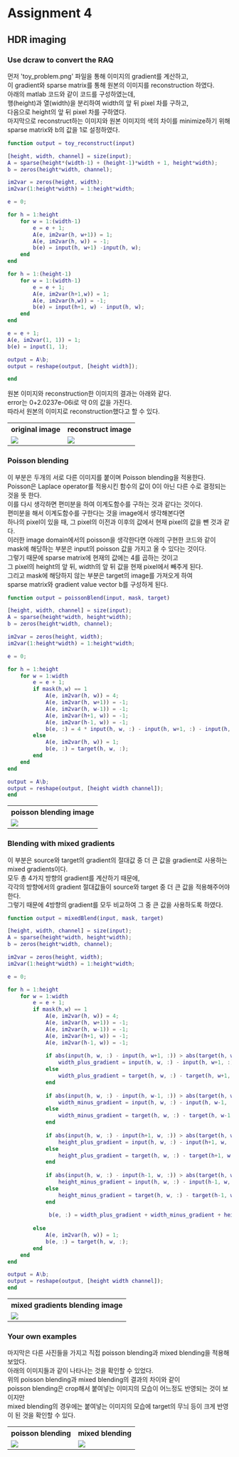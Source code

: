 # Assignment 4  
## HDR imaging  
### Use dcraw to convert the RAQ  

먼저 'toy_problem.png' 파일을 통해 이미지의 gradient를 계산하고,  
이 gradient와 sparse matrix를 통해 원본의 이미지를 reconstruction 하였다.  
아래의 matlab 코드와 같이 코드를 구성하였는데,  
행(height)과 열(width)을 분리하여 width의 앞 뒤 pixel 차를 구하고,  
다음으로 height의 앞 뒤 pixel 차를 구하였다.  
마지막으로 reconstruct하는 이미지와 원본 이미지의 색의 차이를 minimize하기 위해  
sparse matrix와 b의 값을 1로 설정하였다.
```matlab
function output = toy_reconstruct(input)

[height, width, channel] = size(input);
A = sparse(height*(width-1) + (height-1)*width + 1, height*width);
b = zeros(height*width, channel);

im2var = zeros(height, width); 
im2var(1:height*width) = 1:height*width;

e = 0;

for h = 1:height
    for w = 1:(width-1)
        e = e + 1;
        A(e, im2var(h, w+1)) = 1; 
        A(e, im2var(h, w)) = -1;
        b(e) = input(h, w+1) -input(h, w);
    end
end

for h = 1:(height-1)
    for w = 1:(width-1)
        e = e + 1;
        A(e, im2var(h+1,w)) = 1;
        A(e, im2var(h,w)) = -1;
        b(e) = input(h+1, w) - input(h, w);
    end
end

e = e + 1;
A(e, im2var(1, 1)) = 1;
b(e) = input(1, 1);

output = A\b;
output = reshape(output, [height width]);

end
```
원본 이미지와 reconstruction한 이미지의 결과는 아래와 같다.  
error는 0+2.0237e-06i로 약 0의 값을 가진다.  
따라서 원본의 이미지로 reconstruction했다고 할 수 있다.

<table>
    <tr>
        <th>original image</th>
        <th>reconstruct image</th>
    </tr>
    <tr>
        <td><img src='./image/toy_problem.png'></td>
        <td><img src='./image/toy_recon.png'></td>
    </tr>
</table>

### Poisson blending  

이 부분은 두개의 서로 다른 이미지를 붙이며 Poisson blending을 적용한다.  
Poisson은 Laplace operator를 적용시킨 함수의 값이 0이 아닌 다른 수로 결정되는 것을 뜻 한다.  
이를 다시 생각하면 편미분을 하여 이계도함수를 구하는 것과 같다는 것이다.  
편미분을 해서 이계도함수를 구한다는 것을 image에서 생각해본다면  
하나의 pixel이 있을 때, 그 pixel의 이전과 이후의 값에서 현재 pixel의 값을 뺀 것과 같다.  
이러한 image domain에서의 poisson을 생각한다면 아래의 구현한 코드와 같이  
mask에 해당하는 부분은 input의 poisson 값을 가지고 올 수 있다는 것이다.  
그렇기 때문에 sparse matrix에 현재의 값에는 4를 곱하는 것이고  
그 pixel의 height의 앞 뒤, width의 앞 뒤 값을 현재 pixel에서 빼주게 된다.  
그리고 mask에 해당하지 않는 부분은 target의 image를 가져오게 하여  
sparse matrix와 gradient value vector b를 구성하게 된다.
```matlab
function output = poissonBlend(input, mask, target)

[height, width, channel] = size(input);
A = sparse(height*width, height*width);
b = zeros(height*width, channel);

im2var = zeros(height, width); 
im2var(1:height*width) = 1:height*width;

e = 0;

for h = 1:height
    for w = 1:width
        e = e + 1;
        if mask(h,w) == 1
            A(e, im2var(h, w)) = 4;
            A(e, im2var(h, w+1)) = -1;
            A(e, im2var(h, w-1)) = -1;
            A(e, im2var(h+1, w)) = -1;
            A(e, im2var(h-1, w)) = -1;
            b(e, :) = 4 * input(h, w, :) - input(h, w+1, :) - input(h, w-1, :) - input(h+1, w, :) - input(h-1, w, :);
        else
            A(e, im2var(h, w)) = 1;
            b(e, :) = target(h, w, :);
        end
    end
end

output = A\b;
output = reshape(output, [height width channel]);
end
```

<table>
    <tr>
        <th>poisson blending image</th>
    </tr>
    <tr>
        <td><img src='./image/poisson_blending.png'></td>
    </tr>
</table>

### Blending with mixed gradients  

이 부분은 source와 target의 gradient의 절대값 중 더 큰 값을 gradient로 사용하는 mixed gradients이다.  
모두 총 4가지 방향의 gradient를 계산하기 때문에,  
각각의 방향에서의 gradient 절대값들이 source와 target 중 더 큰 값을 적용해주어야 한다.  
그렇기 때문에 4방향의 gradient를 모두 비교하여 그 중 큰 값을 사용하도록 하였다.
```matlab
function output = mixedBlend(input, mask, target)

[height, width, channel] = size(input);
A = sparse(height*width, height*width);
b = zeros(height*width, channel);

im2var = zeros(height, width); 
im2var(1:height*width) = 1:height*width;

e = 0;

for h = 1:height
    for w = 1:width
        e = e + 1;
        if mask(h,w) == 1
            A(e, im2var(h, w)) = 4; 
            A(e, im2var(h, w+1)) = -1;
            A(e, im2var(h, w-1)) = -1;
            A(e, im2var(h+1, w)) = -1;
            A(e, im2var(h-1, w)) = -1;
            
            if abs(input(h, w, :) - input(h, w+1, :)) > abs(target(h, w, :) - target(h, w+1, :))
                width_plus_gradient = input(h, w, :) - input(h, w+1, :);
            else
                width_plus_gradient = target(h, w, :) - target(h, w+1, :);
            end
            
            if abs(input(h, w, :) - input(h, w-1, :)) > abs(target(h, w, :) - target(h, w-1, :))
                width_minus_gradient = input(h, w, :) - input(h, w-1, :);
            else
                width_minus_gradient = target(h, w, :) - target(h, w-1, :);
            end
            
            if abs(input(h, w, :) - input(h+1, w, :)) > abs(target(h, w, :) - target(h+1, w, :))
                height_plus_gradient = input(h, w, :) - input(h+1, w, :);
            else
                height_plus_gradient = target(h, w, :) - target(h+1, w, :);
            end
            
            if abs(input(h, w, :) - input(h-1, w, :)) > abs(target(h, w, :) - target(h-1, w, :))
                height_minus_gradient = input(h, w, :) - input(h-1, w, :);
            else
                height_minus_gradient = target(h, w, :) - target(h-1, w, :);
            end
            
             b(e, :) = width_plus_gradient + width_minus_gradient + height_plus_gradient + height_minus_gradient;
            
        else
            A(e, im2var(h, w)) = 1;
            b(e, :) = target(h, w, :);
        end
    end
end

output = A\b;
output = reshape(output, [height width channel]);
end
```

<table>
    <tr>
        <th>mixed gradients blending image</th>
    </tr>
    <tr>
        <td><img src='./image/mixed_blending.png'></td>
    </tr>
</table>

### Your own examples  

마지막은 다른 사진들을 가지고 직접 poisson blending과 mixed blending을 적용해보았다.  
아래의 이미지들과 같이 나타나는 것을 확인할 수 있었다.  
위의 poisson blending과 mixed blending의 결과의 차이와 같이  
poisson blending은 crop해서 붙여넣는 이미지의 모습이 어느정도 반영되는 것이 보이지만  
mixed blending의 경우에는 붙여넣는 이미지의 모습에 target의 무늬 등이 크게 반영이 된 것을 확인할 수 있다.

<table>
    <tr>
        <th>poisson blending</th>
        <th>mixed blending</th>
    </tr>
    <tr>
        <td><img src='./image/own_poisson.png'></td>
        <td><img src='./image/own_mixed.png'></td>
    </tr>
</table>
